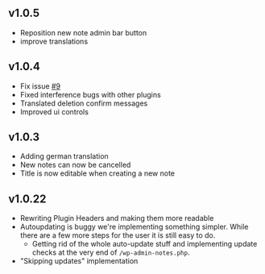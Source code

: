 ## v1.0.5
- Reposition new note admin bar button
- improve translations

## v1.0.4
- Fix issue [#9](https://github.com/era-net/wp-admin-notes/issues/9)
- Fixed interference bugs with other plugins
- Translated deletion confirm messages
- Improved ui controls

## v1.0.3
- Adding german translation
- New notes can now be cancelled
- Title is now editable when creating a new note

## v1.0.22
- Rewriting Plugin Headers and making them more readable
- Autoupdating is buggy we're implementing something simpler. While there are a few more steps for the user it is still easy to do.
    - Getting rid of the whole auto-update stuff and implementing update checks at the very end of `/wp-admin-notes.php`.
- "Skipping updates" implementation